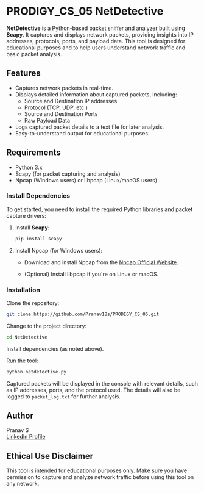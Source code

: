 # PRODIGY_CS_05 NetDetective

**NetDetective** is a Python-based packet sniffer and analyzer built using **Scapy**. It captures and displays network packets, providing insights into IP addresses, protocols, ports, and payload data. This tool is designed for educational purposes and to help users understand network traffic and basic packet analysis.

## Features

- Captures network packets in real-time.
- Displays detailed information about captured packets, including:
  - Source and Destination IP addresses
  - Protocol (TCP, UDP, etc.)
  - Source and Destination Ports
  - Raw Payload Data
- Logs captured packet details to a text file for later analysis.
- Easy-to-understand output for educational purposes.

## Requirements

- Python 3.x
- Scapy (for packet capturing and analysis)
- Npcap (Windows users) or libpcap (Linux/macOS users)

### Install Dependencies

To get started, you need to install the required Python libraries and packet capture drivers:

1. Install **Scapy**:
   ```bash
   pip install scapy
   ```
   
2. Install Npcap (for Windows users):
   - Download and install Npcap from the [Npcap Official Website](https://nmap.org/npcap/).

   - (Optional) Install libpcap if you're on Linux or macOS.

### Installation

Clone the repository:

```bash
git clone https://github.com/Pranav18s/PRODIGY_CS_05.git
```

Change to the project directory:

```bash
cd NetDetective
```

Install dependencies (as noted above).

Run the tool:

```bash
python netdetective.py
```

Captured packets will be displayed in the console with relevant details, such as IP addresses, ports, and the protocol used. The details will also be logged to `packet_log.txt` for further analysis.

## Author

Pranav S  
[LinkedIn Profile](https://www.linkedin.com/in/pranav-s-85b106269)

## Ethical Use Disclaimer

This tool is intended for educational purposes only. Make sure you have permission to capture and analyze network traffic before using this tool on any network.
